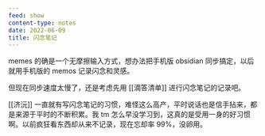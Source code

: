 ```yaml
---
feed: show
content-type: notes
date: 2022-06-09
title: 闪念笔记
---
```


memes 的确是一个无摩擦输入方式，想办法把手机版 obsidian 同步搞定，以后就用手机版的 memos 记录闪念和灵感。

但现在同步速度太慢了，还是考虑先用 [[滴答清单]] 进行闪念笔记的记录吧。

[[济沅]] 一直就有写闪念笔记的习惯，难怪这么高产，平时说话也是信手拈来，都是来源于平时的不断积累。我 tm 怎么早没学习到，这真的是受用一身的好习惯啊。以前疯狂看东西却从来不记录，现在忘却率 99%，没卵用。
